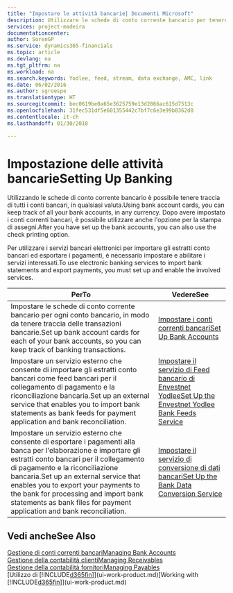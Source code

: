 ```yaml
---
title: "Impostare le attività bancarie| Documenti Microsoft"
description: Utilizzare le schede di conto corrente bancario per tenere traccia dei conti bancari e impostare i feed della banca, ad esempio Yodlee, per scambiare dati.
services: project-madeira
documentationcenter: 
author: SorenGP
ms.service: dynamics365-financials
ms.topic: article
ms.devlang: na
ms.tgt_pltfrm: na
ms.workload: na
ms.search.keywords: Yodlee, feed, stream, data exchange, AMC, link
ms.date: 06/02/2016
ms.author: sgroespe
ms.translationtype: HT
ms.sourcegitcommit: bec0619be0a65e3625759e13d2866ac615d7513c
ms.openlocfilehash: 31fec531df5e601355442c7bf7c6e3e99b8362d8
ms.contentlocale: it-ch
ms.lasthandoff: 01/30/2018

---
```

# <a name="setting-up-banking"></a><span data-ttu-id="ea24a-103">Impostazione delle attività bancarie</span><span class="sxs-lookup"><span data-stu-id="ea24a-103">Setting Up Banking</span></span>
<span data-ttu-id="ea24a-104">Utilizzando le schede di conto corrente bancario è possibile tenere traccia di tutti i conti bancari, in qualsiasi valuta.</span><span class="sxs-lookup"><span data-stu-id="ea24a-104">Using bank account cards, you can keep track of all your bank accounts, in any currency.</span></span> <span data-ttu-id="ea24a-105">Dopo avere impostato i conti correnti bancari, è possibile utilizzare anche l'opzione per la stampa di assegni.</span><span class="sxs-lookup"><span data-stu-id="ea24a-105">After you have set up the bank accounts, you can also use the check printing option.</span></span>

<span data-ttu-id="ea24a-106">Per utilizzare i servizi bancari elettronici per importare gli estratti conto bancari ed esportare i pagamenti, è necessario impostare e abilitare i servizi interessati.</span><span class="sxs-lookup"><span data-stu-id="ea24a-106">To use electronic banking services to import bank statements and  export payments, you must set up and enable the involved services.</span></span>

| <span data-ttu-id="ea24a-107">Per</span><span class="sxs-lookup"><span data-stu-id="ea24a-107">To</span></span> | <span data-ttu-id="ea24a-108">Vedere</span><span class="sxs-lookup"><span data-stu-id="ea24a-108">See</span></span> |
| --- | --- |
| <span data-ttu-id="ea24a-109">Impostare le schede di conto corrente bancario per ogni conto bancario, in modo da tenere traccia delle transazioni bancarie.</span><span class="sxs-lookup"><span data-stu-id="ea24a-109">Set up bank account cards for each of your bank accounts, so you can keep track of banking transactions.</span></span> |[<span data-ttu-id="ea24a-110">Impostare i conti correnti bancari</span><span class="sxs-lookup"><span data-stu-id="ea24a-110">Set Up Bank Accounts</span></span>](bank-how-setup-bank-accounts.md) |
| <span data-ttu-id="ea24a-111">Impostare un servizio esterno che consente di importare gli estratti conto bancari come feed bancari per il collegamento di pagamento e la riconciliazione bancaria.</span><span class="sxs-lookup"><span data-stu-id="ea24a-111">Set up an external service that enables you to import bank statements as bank feeds for payment application and bank reconciliation.</span></span> |[<span data-ttu-id="ea24a-112">Impostare il servizio di Feed bancario di Envestnet Yodlee</span><span class="sxs-lookup"><span data-stu-id="ea24a-112">Set Up the Envestnet Yodlee Bank Feeds Service</span></span>](bank-how-setup-bank-statement-service.md) |
| <span data-ttu-id="ea24a-113">Impostare un servizio esterno che consente di esportare i pagamenti alla banca per l'elaborazione e importare gli estratti conto bancari per il collegamento di pagamento e la riconciliazione bancaria.</span><span class="sxs-lookup"><span data-stu-id="ea24a-113">Set up an external service that enables you to export your payments to the bank for processing  and import bank statements as bank files for payment application and bank reconciliation.</span></span> |[<span data-ttu-id="ea24a-114">Impostare il servizio di conversione di dati bancari</span><span class="sxs-lookup"><span data-stu-id="ea24a-114">Set Up the Bank Data Conversion Service</span></span>](bank-how-setup-bank-data-conversion-service.md) |

## <a name="see-also"></a><span data-ttu-id="ea24a-115">Vedi anche</span><span class="sxs-lookup"><span data-stu-id="ea24a-115">See Also</span></span>
[<span data-ttu-id="ea24a-116">Gestione di conti correnti bancari</span><span class="sxs-lookup"><span data-stu-id="ea24a-116">Managing Bank Accounts</span></span>](bank-manage-bank-accounts.md)  
[<span data-ttu-id="ea24a-117">Gestione della contabilità clienti</span><span class="sxs-lookup"><span data-stu-id="ea24a-117">Managing Receivables</span></span>](receivables-manage-receivables.md)  
[<span data-ttu-id="ea24a-118">Gestione della contabilità fornitori</span><span class="sxs-lookup"><span data-stu-id="ea24a-118">Managing Payables</span></span>](payables-manage-payables.md)  
<span data-ttu-id="ea24a-119">[Utilizzo di [!INCLUDE[d365fin](includes/d365fin_md.md)]](ui-work-product.md)</span><span class="sxs-lookup"><span data-stu-id="ea24a-119">[Working with [!INCLUDE[d365fin](includes/d365fin_md.md)]](ui-work-product.md)</span></span>

